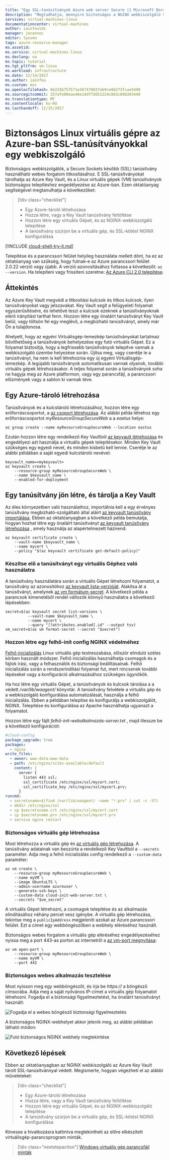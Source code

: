 ```yaml
---
title: "Egy SSL-tanúsítványok Azure web server Secure |} Microsoft Docs"
description: "Megtudhatja, mennyire biztonságos a NGINX webkiszolgáló SSL-tanúsítványokkal a Linux virtuális gép az Azure-ban"
services: virtual-machines-linux
documentationcenter: virtual-machines
author: iainfoulds
manager: jeconnoc
editor: tysonn
tags: azure-resource-manager
ms.assetid: 
ms.service: virtual-machines-linux
ms.devlang: na
ms.topic: tutorial
ms.tgt_pltfrm: vm-linux
ms.workload: infrastructure
ms.date: 12/14/2017
ms.author: iainfou
ms.custom: mvc
ms.openlocfilehash: 6b333b75f571e367470037ab9ce8b273fcae5498
ms.sourcegitcommit: 357afe80eae48e14dffdd51224c863c898303449
ms.translationtype: MT
ms.contentlocale: hu-HU
ms.lasthandoff: 12/15/2017
---
```

# <a name="secure-a-web-server-with-ssl-certificates-on-a-linux-virtual-machine-in-azure"></a>Biztonságos Linux virtuális gépre az Azure-ban SSL-tanúsítványokkal egy webkiszolgáló
Biztonságos webkiszolgálók, a Secure Sockets később (SSL) tanúsítvány használható webes forgalom titkosításához. E SSL-tanúsítványokat tárolhatja az Azure Key Vault, és a Linux virtuális gépek (VM) tanúsítványok biztonságos telepítéshez engedélyezése az Azure-ban. Ezen oktatóanyag segítségével megtanulhatja a következőket:

> [!div class="checklist"]
> * Egy Azure-tároló létrehozása
> * Hozza létre, vagy a Key Vault tanúsítvány feltöltése
> * Hozzon létre egy virtuális Gépet, és az NGINX-webkiszolgáló telepítése
> * A tanúsítvány szúrjon be a virtuális gép, és SSL-kötést NGINX konfigurálása

[!INCLUDE [cloud-shell-try-it.md](../../../includes/cloud-shell-try-it.md)]

Telepítése és a parancssori felület helyileg használata mellett dönt, ha ez az oktatóanyag van szükség, hogy futnak-e az Azure parancssori felület 2.0.22 verzió vagy újabb. A verzió azonosításához futtassa a következőt: `az --version`. Ha telepíteni vagy frissíteni szeretne: [Az Azure CLI 2.0 telepítése]( /cli/azure/install-azure-cli).  


## <a name="overview"></a>Áttekintés
Az Azure Key Vault megvédi a titkosítási kulcsok és titkos kulcsok, ilyen tanúsítványokat vagy jelszavakat. Key Vault segít a felügyeleti folyamat egyszerűsítésére, és lehetővé teszi a kulcsok ezeknek a tanúsítványoknak elérő irányítást tarthat fenn. Hozzon létre egy önaláírt tanúsítványt Key Vault belül, vagy töltsön fel egy meglévő, a megbízható tanúsítványt, amely már Ön a tulajdonosa.

Ahelyett, hogy az egyéni Virtuálisgép-lemezkép tanúsítványokat tartalmaz bővíthetőség a tanúsítványok behelyezése egy futó virtuális Gépet. Ez a folyamat biztosítja, hogy a legfrissebb tanúsítványok telepítve vannak a webkiszolgáló üzembe helyezése során. Újítsa meg, vagy cserélje le a tanúsítványt, ha nem is kell létrehoznia egy új egyéni Virtuálisgép-lemezkép. A legújabb tanúsítványok automatikusan vannak olyanok, további virtuális gépek létrehozásakor. A teljes folyamat során a tanúsítványok soha ne hagyja meg az Azure platformon, vagy egy parancsfájl, a parancssori előzmények vagy a sablon ki vannak téve.


## <a name="create-an-azure-key-vault"></a>Egy Azure-tároló létrehozása
Tanúsítványok és a kulcstároló létrehozásához, hozzon létre egy erőforráscsoportot, a [az csoport létrehozása](/cli/azure/group#create). Az alábbi példa létrehoz egy erőforráscsoportot *myResourceGroupSecureWeb* a a *eastus* helye:

```azurecli-interactive 
az group create --name myResourceGroupSecureWeb --location eastus
```

Ezután hozzon létre egy rendelkező Key Vaultból [az keyvault létrehozása](/cli/azure/keyvault#create) és engedélyezi azt használja a virtuális gépek telepítésekor. Minden Key Vault szükséges egy egyedi nevet, és minden kisbetű kell lennie. Cserélje le  *<mykeyvault>*  az alábbi példában a saját egyedi kulcstároló nevével:

```azurecli-interactive 
keyvault_name=<mykeyvault>
az keyvault create \
    --resource-group myResourceGroupSecureWeb \
    --name $keyvault_name \
    --enabled-for-deployment
```

## <a name="generate-a-certificate-and-store-in-key-vault"></a>Egy tanúsítvány jön létre, és tárolja a Key Vault
Az éles környezetben való használathoz, importálnia kell a egy érvényes tanúsítvány megbízható-szolgáltató által aláírt [az keyvault tanúsítvány importálása](/cli/azure/keyvault/certificate#az_keyvault_certificate_import). Ebben az oktatóanyagban a következő példa bemutatja, hogyan hozhat létre egy önaláírt tanúsítványt [az keyvault tanúsítvány létrehozása](/cli/azure/keyvault/certificate#az_keyvault_certificate_create) , amely használja az alapértelmezett házirend:

```azurecli-interactive 
az keyvault certificate create \
    --vault-name $keyvault_name \
    --name mycert \
    --policy "$(az keyvault certificate get-default-policy)"
```

### <a name="prepare-a-certificate-for-use-with-a-vm"></a>Készítse elő a tanúsítványt egy virtuális Géphez való használatra
A tanúsítvány használatára során a virtuális Gépet létrehozni folyamatot, a tanúsítvány az azonosítóhoz [az keyvault lista-verzióját](/cli/azure/keyvault/secret#list-versions). Alakítsa át a tanúsítványt, amelynek [az vm formátum-secret](/cli/azure/vm#format-secret). A következő példa a parancsok kimenetéből rendel változók könnyű használatra a következő lépésekben:

```azurecli-interactive 
secret=$(az keyvault secret list-versions \
          --vault-name $keyvault_name \
          --name mycert \
          --query "[?attributes.enabled].id" --output tsv)
vm_secret=$(az vm format-secret --secret "$secret")
```

### <a name="create-a-cloud-init-config-to-secure-nginx"></a>Hozzon létre egy felhő-init config NGINX védelméhez
[Felhő inicializálás](https://cloudinit.readthedocs.io) Linux virtuális gép testreszabása, először elinduló széles körben használt módszer. Felhő inicializálás használhatja csomagok és a fájlok írási, vagy a felhasználók és biztonsági beállításainak. Felhő inicializálás során a rendszerindítási folyamat fut, mert nincsenek további lépéseket vagy a konfiguráció alkalmazásához szükséges ügynökök.

Ha hoz létre egy virtuális Gépet, a tanúsítványok és kulcsok tárolása a a védett */var/lib/waagent/* könyvtár. A tanúsítvány felvétele a virtuális gép és a webkiszolgáló konfigurálása automatizálását, használja a felhő inicializálás. Ebben a példában telepítse és konfigurálja a webkiszolgálót, NGINX. Telepítése és konfigurálása az Apache használhatja ugyanazt a folyamatot. 

Hozzon létre egy fájlt *felhő-init-webalkalmazás-server.txt* , majd illessze be a következő konfigurációt:

```yaml
#cloud-config
package_upgrade: true
packages:
  - nginx
write_files:
  - owner: www-data:www-data
  - path: /etc/nginx/sites-available/default
    content: |
      server {
        listen 443 ssl;
        ssl_certificate /etc/nginx/ssl/mycert.cert;
        ssl_certificate_key /etc/nginx/ssl/mycert.prv;
      }
runcmd:
  - secretsname=$(find /var/lib/waagent/ -name "*.prv" | cut -c -57)
  - mkdir /etc/nginx/ssl
  - cp $secretsname.crt /etc/nginx/ssl/mycert.cert
  - cp $secretsname.prv /etc/nginx/ssl/mycert.prv
  - service nginx restart
```

### <a name="create-a-secure-vm"></a>Biztonságos virtuális gép létrehozása
Most létrehozza a virtuális gép és [az virtuális gép létrehozása](/cli/azure/vm#create). A tanúsítvány adatainak van beszúrta a rendelkező Key Vaultból a `--secrets` paraméter. Adja meg a felhő inicializálás config rendelkező a `--custom-data` paraméter:

```azurecli-interactive 
az vm create \
    --resource-group myResourceGroupSecureWeb \
    --name myVM \
    --image UbuntuLTS \
    --admin-username azureuser \
    --generate-ssh-keys \
    --custom-data cloud-init-web-server.txt \
    --secrets "$vm_secret"
```

A virtuális Gépet létrehozni, a csomagok telepítése és az alkalmazás elindításához néhány percet vesz igénybe. A virtuális gép létrehozása, tekintse meg a `publicIpAddress` megjeleníti azokat az Azure parancssori felület. Ezt a címet egy webböngészőben a webhely eléréséhez használt.

Biztonságos webes forgalom a virtuális gép eléréséhez engedélyezéséhez nyissa meg a port 443-as porton az internetről a [az vm-port megnyitása](/cli/azure/vm#open-port):

```azurecli-interactive 
az vm open-port \
    --resource-group myResourceGroupSecureWeb \
    --name myVM \
    --port 443
```


### <a name="test-the-secure-web-app"></a>Biztonságos webes alkalmazás tesztelése
Most nyisson meg egy webböngészőt, és írja be *https://<publicIpAddress>*  a böngésző címsorába. Adja meg a saját nyilvános IP-címet a virtuális gép folyamatot létrehozni. Fogadja el a biztonsági figyelmeztetést, ha önaláírt tanúsítványt használt:

![Fogadja el a webes böngésző biztonsági figyelmeztetés](./media/tutorial-secure-web-server/browser-warning.png)

A biztonságos NGINX-webhelyet akkor jelenik meg, az alábbi példában látható módon:

![Futó biztonságos NGINX webhely megtekintése](./media/tutorial-secure-web-server/secured-nginx.png)


## <a name="next-steps"></a>Következő lépések

Ebben az oktatóanyagban az NGINX webkiszolgáló az Azure Key Vault tárolt SSL-tanúsítvánnyal védett. Megismerte, hogyan végezheti el az alábbi műveleteket:

> [!div class="checklist"]
> * Egy Azure-tároló létrehozása
> * Hozza létre, vagy a Key Vault tanúsítvány feltöltése
> * Hozzon létre egy virtuális Gépet, és az NGINX-webkiszolgáló telepítése
> * A tanúsítvány szúrjon be a virtuális gép, és SSL-kötést NGINX konfigurálása

Kövesse a hivatkozásra kattintva megtekintheti az előre elkészített virtuálisgép-parancsprogram minták.

> [!div class="nextstepaction"]
> [Windows virtuális gép parancsfájl minták](./cli-samples.md)